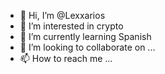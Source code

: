 - 👋 Hi, I’m @Lexxarios 
- 👀 I’m interested in crypto
- 🌱 I’m currently learning Spanish
- 💞️ I’m looking to collaborate on ...
- 📫 How to reach me ...

<!---
Lexxarios/Lexxarios is a ✨ special ✨ repository because its `README.md` (this file) appears on your GitHub profile.
You can click the Preview link to take a look at your changes.
--->
